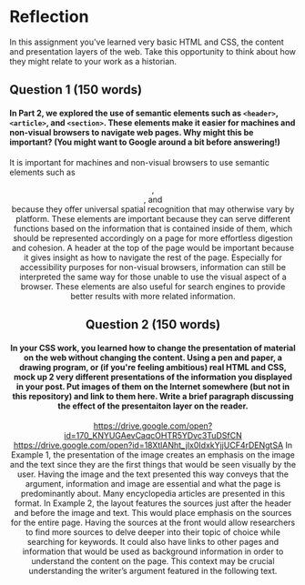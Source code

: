 # Reflection

In this assignment you've learned very basic HTML and CSS, the content and presentation layers of the web. Take this opportunity to think about how they might relate to your work as a historian. 

## Question 1 (150 words)
#### In Part 2, we explored the use of semantic elements such as `<header>`, `<article>`, and `<section>`. These elements make it easier for machines and non-visual browsers to navigate web pages. Why might this be important? (You might want to Google around a bit before answering!)
It is important for machines and non-visual browsers to use semantic elements such as <header> , <article> , and <section> because they offer universal spatial recognition that may otherwise vary by platform. These elements are important because they can serve different functions based on the information that is contained inside of them, which should be represented accordingly on a page for more effortless digestion and cohesion. A header at the top of the page would be important because it gives insight as how to navigate the rest of the page. Especially for accessibility purposes for non-visual browsers, information can still be interpreted the same way for those unable to use the visual aspect of a browser. These elements are also useful for search engines to provide better results with more related information.


## Question 2 (150 words)
#### In your CSS work, you learned how to change the presentation of material on the web without changing the content. Using a pen and paper, a drawing program, or (if you're feeling ambitious) real HTML and CSS, mock up 2 very different presentations of the information you displayed in your post. Put images of them on the Internet somewhere (but not in this repository) and link to them here. Write a brief paragraph discussing the effect of the presentaiton layer on the reader.
https://drive.google.com/open?id=170_KNYUGAevCaqcOHTR5YDvc3TuDSfCN
https://drive.google.com/open?id=18XtlANht_jlx0IdxkYjjUCF4rDENgtSA
In Example 1, the presentation of the image creates an emphasis on the image and the text since they are the first things that would be seen visually by the user. Having the image and the text presented this way conveys that the argument, information and image are essential and what the page is predominantly about. Many encyclopedia articles are presented in this format. In Example 2, the layout features the sources just after the header and before the image and text. This would place emphasis on the sources for the entire page. Having the sources at the front would allow researchers to find more sources to delve deeper into their topic of choice while searching for keywords. It could also have links to other pages and information that would be used as background information in order to understand the content on the page. This context may be crucial understanding the writer’s argument featured in the following text. 
